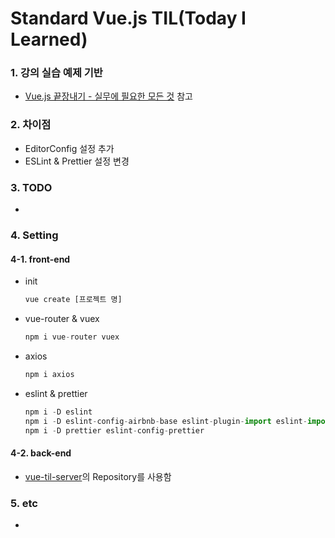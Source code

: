 # Standard Vue.js TIL(Today I Learned)

### 1. 강의 실습 예제 기반

- [Vue.js 끝장내기 - 실무에 필요한 모든 것](https://www.inflearn.com/course/vue-js-끝내기-캡틴판교 "Vue.js 끝장내기 - 실무에 필요한 모든 것") 참고

### 2. 차이점

- EditorConfig 설정 추가
- ESLint & Prettier 설정 변경

### 3. TODO

-

### 4. Setting

#### 4-1. front-end

- init

  ```javascript
  vue create [프로젝트 명]
  ```

- vue-router & vuex

  ```javascript
  npm i vue-router vuex
  ```

- axios

  ```javascript
  npm i axios
  ```

- eslint & prettier

  ```javascript
  npm i -D eslint
  npm i -D eslint-config-airbnb-base eslint-plugin-import eslint-import-resolver-alias
  npm i -D prettier eslint-config-prettier
  ```

#### 4-2. back-end

- [vue-til-server](https://github.com/joshua1988/vue-til-server "vue-til-server")의 Repository를 사용함

### 5. etc

-

